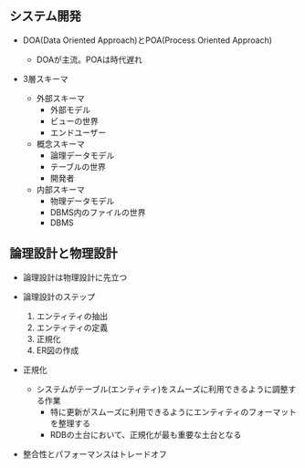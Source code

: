 ## システム開発

- DOA(Data Oriented Approach)とPOA(Process Oriented Approach)
  - DOAが主流。POAは時代遅れ

- 3層スキーマ
  - 外部スキーマ
    - 外部モデル
    - ビューの世界
    - エンドユーザー
  - 概念スキーマ
    - 論理データモデル
    - テーブルの世界
    - 開発者
  - 内部スキーマ
    - 物理データモデル
    - DBMS内のファイルの世界
    - DBMS

## 論理設計と物理設計

- 論理設計は物理設計に先立つ

- 論理設計のステップ
  1. エンティティの抽出
  2. エンティティの定義
  3. 正規化
  4. ER図の作成

- 正規化
  - システムがテーブル(エンティティ)をスムーズに利用できるように調整する作業
    - 特に更新がスムーズに利用できるようにエンティティのフォーマットを整理する
    - RDBの土台において、正規化が最も重要な土台となる

- 整合性とパフォーマンスはトレードオフ
